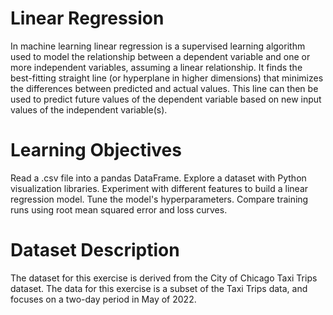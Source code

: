 # Linear Regression
In machine learning linear regression is a supervised learning algorithm used to model the relationship between a dependent variable and one or more independent variables, assuming a linear relationship. It finds the best-fitting straight line (or hyperplane in higher dimensions) that minimizes the differences between predicted and actual values. This line can then be used to predict future values of the dependent variable based on new input values of the independent variable(s).

# Learning Objectives

Read a .csv file into a pandas DataFrame.
Explore a dataset with Python visualization libraries.
Experiment with different features to build a linear regression model.
Tune the model's hyperparameters.
Compare training runs using root mean squared error and loss curves.

# Dataset Description
The dataset for this exercise is derived from the City of Chicago Taxi Trips dataset. The data for this exercise is a subset of the Taxi Trips data, and focuses on a two-day period in May of 2022.
